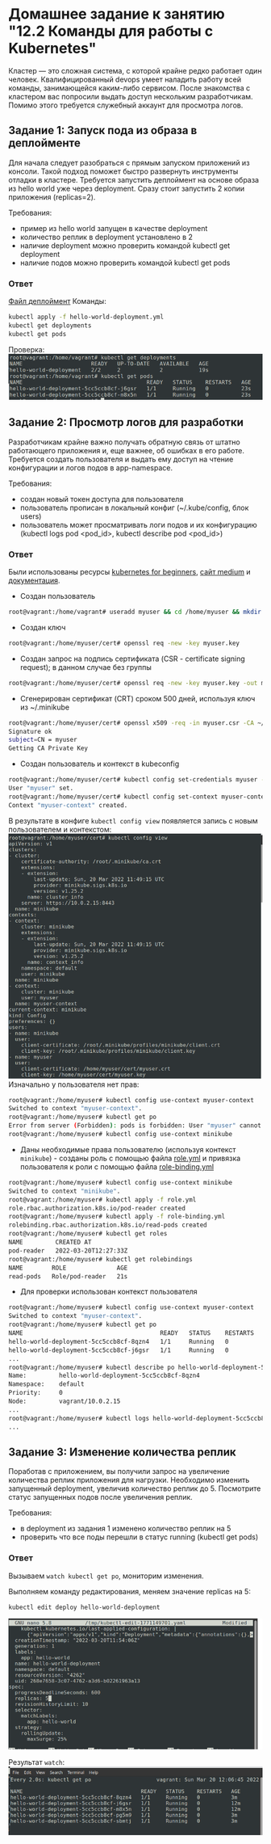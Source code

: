 # Домашнее задание к занятию "12.2 Команды для работы с Kubernetes"
Кластер — это сложная система, с которой крайне редко работает один человек. Квалифицированный devops умеет наладить работу всей команды, занимающейся каким-либо сервисом.
После знакомства с кластером вас попросили выдать доступ нескольким разработчикам. Помимо этого требуется служебный аккаунт для просмотра логов.

## Задание 1: Запуск пода из образа в деплойменте
Для начала следует разобраться с прямым запуском приложений из консоли. Такой подход поможет быстро развернуть инструменты отладки в кластере. 
Требуется запустить деплоймент на основе образа из hello world уже через deployment. Сразу стоит запустить 2 копии приложения (replicas=2). 

Требования:
 * пример из hello world запущен в качестве deployment
 * количество реплик в deployment установлено в 2
 * наличие deployment можно проверить командой kubectl get deployment
 * наличие подов можно проверить командой kubectl get pods

### Ответ
[Файл деплоймент](hello-world-deployment.yml)
Команды:  
```bash
kubectl apply -f hello-world-deployment.yml
kubectl get deployments
kubectl get pods
```

Проверка:  
![deployment](img/01.png)

## Задание 2: Просмотр логов для разработки
Разработчикам крайне важно получать обратную связь от штатно работающего приложения и, еще важнее, об ошибках в его работе. 
Требуется создать пользователя и выдать ему доступ на чтение конфигурации и логов подов в app-namespace.

Требования: 
 * создан новый токен доступа для пользователя
 * пользователь прописан в локальный конфиг (~/.kube/config, блок users)
 * пользователь может просматривать логи подов и их конфигурацию (kubectl logs pod <pod_id>, kubectl describe pod <pod_id>)

### Ответ
Были использованы ресурсы [kubernetes for beginners](https://github.com/aak74/kubernetes-for-beginners/tree/master/authentication/rbac), 
[сайт medium](https://medium.com/@HoussemDellai/rbac-with-kubernetes-in-minikube-4deed658ea7b) и [документация](https://kubernetes.io/docs/reference/access-authn-authz/rbac/).  

- Создан пользователь  
```bash
root@vagrant:/home/vagrant# useradd myuser && cd /home/myuser && mkdir cert && cd cert
```
- Создан ключ  
```bash
root@vagrant:/home/myuser/cert# openssl req -new -key myuser.key
```
- Создан запрос на подпись сертификата (CSR - certificate signing request); в данном случае без группы
```bash
root@vagrant:/home/myuser/cert# openssl req -new -key myuser.key -out myuser.csr -subj "/CN=myuser"
```
- Сгенерирован сертификат (CRT) сроком 500 дней, используя ключ из ~/.minikube  
```bash
root@vagrant:/home/myuser/cert# openssl x509 -req -in myuser.csr -CA ~/.minikube/ca.crt -CAkey ~/.minikube/ca.key -CAcreateserial -out myuser.crt -days 500
Signature ok
subject=CN = myuser
Getting CA Private Key
```
- Создан пользователь и контекст в kubeconfig  
```bash
root@vagrant:/home/myuser/cert# kubectl config set-credentials myuser --client-certificate=myuser.crt --client-key=myuser.key
User "myuser" set.
root@vagrant:/home/myuser/cert# kubectl config set-context myuser-context --cluster=minikube --user=myuser
Context "myuser-context" created.
```
В результате в конфиге `kubectl config view` появляется запись с новым пользователем и контекстом:  
![Конфиг](img/02-1.png)  
Изначально у пользователя нет прав:  
```bash
root@vagrant:/home/myuser# kubectl config use-context myuser-context
Switched to context "myuser-context".
root@vagrant:/home/myuser# kubectl get po
Error from server (Forbidden): pods is forbidden: User "myuser" cannot list resource "pods" in API group "" in the namespace "default"
root@vagrant:/home/myuser# kubectl config use-context minikube
```
- Даны необходимые права пользователю (используя контекст `minikube`) - созданы роль с помощью файла [role.yml](role.yml) и привязка пользователя к роли
с помощью файла [role-binding.yml](role-binding.yml)
```bash
root@vagrant:/home/myuser# kubectl config use-context minikube
Switched to context "minikube".
root@vagrant:/home/myuser# kubectl apply -f role.yml
role.rbac.authorization.k8s.io/pod-reader created
root@vagrant:/home/myuser# kubectl apply -f role-binding.yml
rolebinding.rbac.authorization.k8s.io/read-pods created
root@vagrant:/home/myuser# kubectl get roles
NAME         CREATED AT
pod-reader   2022-03-20T12:27:33Z
root@vagrant:/home/myuser# kubectl get rolebindings
NAME        ROLE              AGE
read-pods   Role/pod-reader   21s
```
- Для проверки использован контекст пользователя
```bash
root@vagrant:/home/myuser# kubectl config use-context myuser-context
Switched to context "myuser-context".
root@vagrant:/home/myuser# kubectl get po
NAME                                      READY   STATUS    RESTARTS   AGE
hello-world-deployment-5cc5ccb8cf-8qzn4   1/1     Running   0          27m
hello-world-deployment-5cc5ccb8cf-j6gsr   1/1     Running   0          37m
...
root@vagrant:/home/myuser# kubectl describe po hello-world-deployment-5cc5ccb8cf-8qzn4
Name:         hello-world-deployment-5cc5ccb8cf-8qzn4
Namespace:    default
Priority:     0
Node:         vagrant/10.0.2.15
...
root@vagrant:/home/myuser# kubectl logs hello-world-deployment-5cc5ccb8cf-8qzn4
...
```

## Задание 3: Изменение количества реплик 
Поработав с приложением, вы получили запрос на увеличение количества реплик приложения для нагрузки. Необходимо изменить запущенный deployment, увеличив количество реплик до 5. Посмотрите статус запущенных подов после увеличения реплик. 

Требования:
 * в deployment из задания 1 изменено количество реплик на 5
 * проверить что все поды перешли в статус running (kubectl get pods)
 
### Ответ
Вызываем `watch kubectl get po`, мониторим изменения.  

Выполняем команду редактирования, меняем значение replicas на 5:   
```bash
kubectl edit deploy hello-world-deployment
```

![Скрин](img/03-1.png)

Результат `watch`:  
![Скрин 2](img/03-2.png)